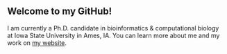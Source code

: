 ## Welcome to my GitHub!

I am currently a Ph.D. candidate in bioinformatics & computational biology at Iowa State University in Ames, IA. You can learn more about me and my work on [my website](schuyler-smith.github.io).

<!--
**schuyler-smith/schuyler-smith** is a ✨ _special_ ✨ repository because its `README.md` (this file) appears on your GitHub profile.

Here are some ideas to get you started:

- 🔭 I’m currently working on ...
- 🌱 I’m currently learning ...
- 👯 I’m looking to collaborate on ...
- 🤔 I’m looking for help with ...
- 💬 Ask me about ...
- 📫 How to reach me: ...
- 😄 Pronouns: ...
- ⚡ Fun fact: ...
-->
